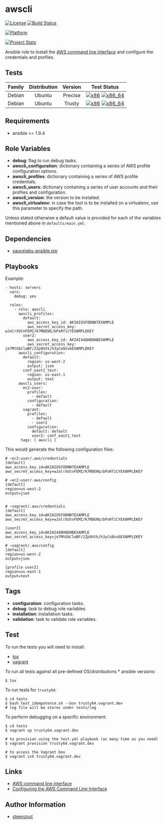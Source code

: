 # awscli

[![License](https://img.shields.io/badge/license-New%20BSD-blue.svg?style=flat)](https://raw.githubusercontent.com/saucelabs-ansible/awscli/master/LICENSE)
[![Build Status](https://travis-ci.org/saucelabs-ansible/awscli.svg?branch=master)](https://travis-ci.org/saucelabs-ansible/awscli)

[![Platform](http://img.shields.io/badge/platform-ubuntu-dd4814.svg?style=flat)](#)

[![Project Stats](https://www.openhub.net/p/saucelabs-ansible-awscli/widgets/project_thin_badge.gif)](https://www.openhub.net/p/saucelabs-ansible-awscli/)

Ansible role to install the [AWS command line interface](http://docs.aws.amazon.com/cli/latest/userguide/cli-chap-welcome.html) and
configure the credentials and profiles.


## Tests

| Family | Distribution | Version | Test Status |
|:-:|:-:|:-:|:-:|
| Debian | Ubuntu  | Precise | [![x86](http://img.shields.io/badge/x86-passed-006400.svg?style=flat)](#) [![x86_64](http://img.shields.io/badge/x86_64-passed-006400.svg?style=flat)](#) |
| Debian | Ubuntu  | Trusty  | [![x86](http://img.shields.io/badge/x86-passed-006400.svg?style=flat)](#) [![x86_64](http://img.shields.io/badge/x86_64-passed-006400.svg?style=flat)](#) |


## Requirements

- ansible >= 1.9.4


## Role Variables

- **debug**: flag to run debug tasks.
- **awscli_configuration**: dictionary containing a series of AWS profile configuration options.
- **awscli_profiles**: dictionary containing a series of AWS profile credentials.
- **awscli_users**: dictionary containing a series of user accounts and
                    their profiles and configuration.
- **awscli_version**: the version to be installed.
- **awscli_virtualenv**: in case the tool is to be installed on a virtualenv,
                         use this parameter to specify the path.

Unless stated otherwise
a default value is provided for each of the variables mentioned above
in `defaults/main.yml`.


## Dependencies

- [saucelabs-ansible.pip](https://github.com/saucelabs-ansible/pip)


## Playbooks

Example:

    - hosts: servers
      vars:
        debug: yes

      roles:
        - role: awscli
          awscli_profiles:
            default:
              aws_access_key_id: AKIAIOSFODNN7EXAMPLE
              aws_secret_access_key: wJalrXUtnFEMI/K7MDENG/bPxRfiCYEXAMPLEKEY
            user2:
              aws_access_key_id: AKIAI44QH8DHBEXAMPLE
              aws_secret_access_key: je7MtGbClwBF/2Zp9Utk/h3yCo8nvbEXAMPLEKEY
          awscli_configuration:
            default:
              region: us-west-2
              output: json
            conf_east1_text:
              region: us-east-1
              output: text
          awscli_users:
            ec2-user:
              profiles:
                - default
              configuration:
                - default
            vagrant:
              profiles:
                - default
                - user2
              configuration:
                default: default
                user2: conf_east1_text
           tags: [ awscli ]

This would generate the following configuration files:

    # ~ec2-user/.aws/credentials
    [default]
    aws_access_key_id=AKIAIOSFODNN7EXAMPLE
    aws_secret_access_key=wJalrXUtnFEMI/K7MDENG/bPxRfiCYEXAMPLEKEY

    # ~ec2-user/.aws/config
    [default]
    region=us-west-2
    output=json


    # ~vagrant/.aws/credentials
    [default]
    aws_access_key_id=AKIAIOSFODNN7EXAMPLE
    aws_secret_access_key=wJalrXUtnFEMI/K7MDENG/bPxRfiCYEXAMPLEKEY

    [user2]
    aws_access_key_id=AKIAI44QH8DHBEXAMPLE
    aws_secret_access_key=je7MtGbClwBF/2Zp9Utk/h3yCo8nvbEXAMPLEKEY

    # ~vagrant/.aws/config
    [default]
    region=us-west-2
    output=json

    [profile user2]
    region=us-east-1
    output=text


## Tags

- **configuration**: configuration tasks.
- **debug**: task to debug role variables.
- **installation**: installation tasks.
- **validation**: task to validate role variables.


## Test

To run the tests you will need to install:

- [tox](https://tox.readthedocs.org/)
- [vagrant](https://www.vagrantup.com/)

To run all tests against all pre-defined OS/distributions * ansible versions:

```
$ tox
```

To run tests for `trusty64`:

```
$ cd tests
$ bash test_idempotence.sh --box trusty64.vagrant.dev
# log file will be stores under tests/log
```

To perform debugging on a specific environment:

```
$ cd tests
$ vagrant up trusty64.vagrant.dev

# to provision using the test.yml playbook (as many time as you need)
$ vagrant provision trusty64.vagrant.dev

# to access the Vagrant box
$ vagrant ssh trusty64.vagrant.dev
```


## Links

- [AWS command line interface](http://docs.aws.amazon.com/cli/latest/userguide/cli-chap-welcome.html)
- [Configuring the AWS Command Line Interface](http://docs.aws.amazon.com/cli/latest/userguide/cli-chap-getting-started.html)


## Author Information

- [steenzout](https://github.com/steenzout/)
